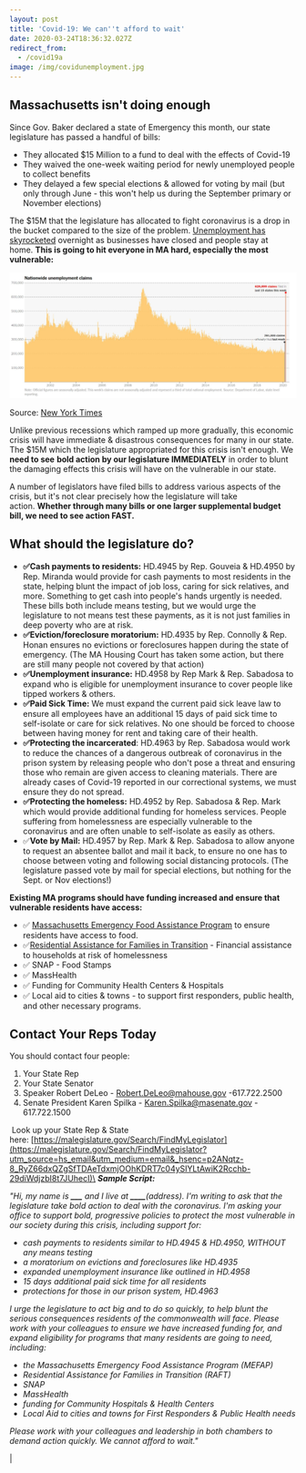```yaml
---
layout: post
title: 'Covid-19: We can''t afford to wait'
date: 2020-03-24T18:36:32.027Z
redirect_from:
  - /covid19a
image: /img/covidunemployment.jpg
---
```

## Massachusetts isn't doing enough

Since Gov. Baker declared a state of Emergency this month, our state legislature has passed a handful of bills:

* They allocated $15 Million to a fund to deal with the effects of Covid-19
* They waived the one-week waiting period for newly unemployed people to collect benefits
* They delayed a few special elections & allowed for voting by mail (but only through June - this won't help us during the September primary or November elections)

The $15M that the legislature has allocated to fight coronavirus is a drop in the bucket compared to the size of the problem. [Unemployment has skyrocketed](https://www.nytimes.com/interactive/2020/03/19/upshot/coronavirus-jobless-claims-states.html?utm_source=hs_email&utm_medium=email&_hsenc=p2ANqtz-8_RyZ66dxQZgSfTDAeTdxmjOOhKDRT7c04ySIYLtAwiK2Rcchb-29diWdjzbI8t7JUhecI) overnight as businesses have closed and people stay at home. **This is going to hit everyone in MA hard, especially the most vulnerable:**

![Unemployment during Covid-19](/img/covidunemployment.jpg)

Source: [New York Times](https://www.nytimes.com/interactive/2020/03/19/upshot/coronavirus-jobless-claims-states.html?utm_source=hs_email&utm_medium=email&_hsenc=p2ANqtz-8_RyZ66dxQZgSfTDAeTdxmjOOhKDRT7c04ySIYLtAwiK2Rcchb-29diWdjzbI8t7JUhecI)

Unlike previous recessions which ramped up more gradually, this economic crisis will have immediate & disastrous consequences for many in our state. The $15M which the legislature appropriated for this crisis isn't enough. We **need to see** **bold action by our legislature IMMEDIATELY** in order to blunt the damaging effects this crisis will have on the vulnerable in our state.

A number of legislators have filed bills to address various aspects of the crisis, but it's not clear precisely how the legislature will take action. **Whether through many bills or one larger supplemental budget bill, we need to see action FAST.**

## What should the legislature do?

* **✅Cash payments to residents:** HD.4945 by Rep. Gouveia & HD.4950 by Rep. Miranda would provide for cash payments to most residents in the state, helping blunt the impact of job loss, caring for sick relatives, and more. Something to get cash into people's hands urgently is needed. These bills both include means testing, but we would urge the legislature to not means test these payments, as it is not just families in deep poverty who are at risk.
* **✅Eviction/foreclosure moratorium:** HD.4935 by Rep. Connolly & Rep. Honan ensures no evictions or foreclosures happen during the state of emergency. (The MA Housing Court has taken some action, but there are still many people not covered by that action)
* **✅Unemployment insurance:** HD.4958 by Rep Mark & Rep. Sabadosa to expand who is eligible for unemployment insurance to cover people like tipped workers & others.
* **✅Paid Sick Time:** We must expand the current paid sick leave law to ensure all employees have an additional 15 days of paid sick time to self-isolate or care for sick relatives. No one should be forced to choose between having money for rent and taking care of their health.
* **✅Protecting the incarcerated**: HD.4963 by Rep. Sabadosa would work to reduce the chances of a dangerous outbreak of coronavirus in the prison system by releasing people who don't pose a threat and ensuring those who remain are given access to cleaning materials. There are already cases of Covid-19 reported in our correctional systems, we must ensure they do not spread.
* **✅Protecting the homeless:** HD.4952 by Rep. Sabadosa  & Rep. Mark which would provide additional funding for homeless services. People suffering from homelessness are especially vulnerable to the coronavirus and are often unable to self-isolate as easily as others.
* ✅**Vote by Mail:** HD.4957 by Rep. Mark & Rep. Sabadosa to allow anyone to request an absentee ballot and mail it back, to ensure no one has to choose between voting and following social distancing protocols. (The legislature passed vote by mail for special elections, but nothing for the Sept. or Nov elections!)

**Existing MA programs should have funding increased and ensure that vulnerable residents have access:**

* ✅ [Massachusetts Emergency Food Assistance Program](https://www.mass.gov/service-details/massachusetts-emergency-food-assistance-program-mefap?utm_source=hs_email&utm_medium=email&_hsenc=p2ANqtz-8_RyZ66dxQZgSfTDAeTdxmjOOhKDRT7c04ySIYLtAwiK2Rcchb-29diWdjzbI8t7JUhecI) to ensure residents have access to food. 
* ✅[Residential Assistance for Families in Transition](https://www.mass.gov/service-details/learn-about-residential-assistance-for-families-in-transition-raft?utm_source=hs_email&utm_medium=email&_hsenc=p2ANqtz-8_RyZ66dxQZgSfTDAeTdxmjOOhKDRT7c04ySIYLtAwiK2Rcchb-29diWdjzbI8t7JUhecI) - Financial assistance to households at risk of homelessness
* ✅ SNAP - Food Stamps
* ✅ MassHealth 
* ✅ Funding for Community Health Centers & Hospitals
* ✅ Local aid to cities & towns - to support first responders, public health, and other necessary programs.

## Contact Your Reps Today

You should contact four people:

1. Your State Rep
2. Your State Senator
3. Speaker Robert DeLeo - [Robert.DeLeo@mahouse.gov](mailto:Robert.DeLeo@mahouse.gov) -617.722.2500
4. Senate President Karen Spilka - [Karen.Spilka@masenate.gov](mailto:Karen.Spilka@masenate.gov) - 617.722.1500

 Look up your State Rep & State here: [https://malegislature.gov/Search/FindMyLegislator](https://malegislature.gov/Search/FindMyLegislator?utm_source=hs_email&utm_medium=email&_hsenc=p2ANqtz-8_RyZ66dxQZgSfTDAeTdxmjOOhKDRT7c04ySIYLtAwiK2Rcchb-29diWdjzbI8t7JUhecI)\
***Sample Script:***

*"Hi, my name is **___** and I live at **\_\_\_\_**(address). I'm writing to ask that the legislature take bold action to deal with the coronavirus. I'm asking your office to support bold, progressive policies to protect the most vulnerable in our society during this crisis, including support for:*

* *cash payments to residents similar to HD.4945 & HD.4950, WITHOUT any means testing*
* *a moratorium on evictions and foreclosures like HD.4935*
* *expanded unemployment insurance like outlined in HD.4958*
* *15 days additional paid sick time for all residents*
* *protections for those in our prison system, HD.4963*

*I urge the legislature to act big and to do so quickly, to help blunt the serious consequences residents of the commonwealth will face. Please work with your colleagues to ensure we have increased funding for, and expand eligibility for programs that many residents are going to need, including:*

* *the Massachusetts Emergency Food Assistance Program (MEFAP)*
* *Residential Assistance for Families in Transition (RAFT)*
* *SNAP*
* *MassHealth*
* *funding for Community Hospitals & Health Centers*
* *Local Aid to cities and towns for First Responders & Public Health needs*

*Please work with your colleagues and leadership in both chambers to demand action quickly. We cannot afford to wait."*

\|
